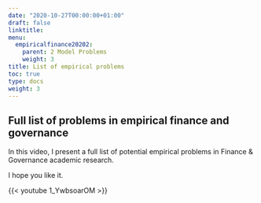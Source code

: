 ```yaml
---
date: "2020-10-27T00:00:00+01:00"
draft: false
linktitle:
menu:
  empiricalfinance20202:
    parent: 2 Model Problems
    weight: 3
title: List of empirical problems
toc: true
type: docs
weight: 3
---
```


## Full list of problems in empirical finance and governance

In this video, I present a full list of potential empirical problems in Finance & Governance academic research.

I hope you like it.

{{< youtube 1_YwbsoarOM >}}



